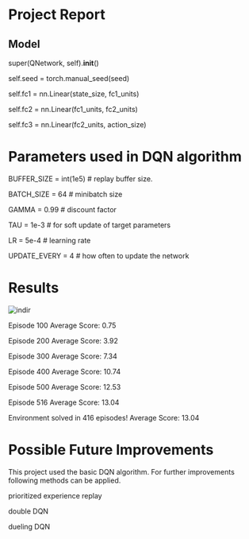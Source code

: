 # Project Report

## Model

super(QNetwork, self).__init__()

self.seed = torch.manual_seed(seed)

self.fc1 = nn.Linear(state_size, fc1_units)

self.fc2 = nn.Linear(fc1_units, fc2_units)

self.fc3 = nn.Linear(fc2_units, action_size)

# Parameters used in DQN algorithm

BUFFER_SIZE = int(1e5) # replay buffer size. 

BATCH_SIZE = 64 # minibatch size

GAMMA = 0.99 # discount factor

TAU = 1e-3 # for soft update of target parameters

LR = 5e-4 # learning rate 

UPDATE_EVERY = 4 # how often to update the network

# Results

![indir](https://user-images.githubusercontent.com/43606874/50734667-68686100-11b3-11e9-889c-b5f558cf8073.png)

Episode 100	Average Score: 0.75

Episode 200	Average Score: 3.92

Episode 300	Average Score: 7.34

Episode 400	Average Score: 10.74

Episode 500	Average Score: 12.53

Episode 516	Average Score: 13.04

Environment solved in 416 episodes!	Average Score: 13.04

# Possible Future Improvements

This project used the basic DQN algorithm. For further improvements following methods can be applied.

prioritized experience replay

double DQN

dueling DQN
